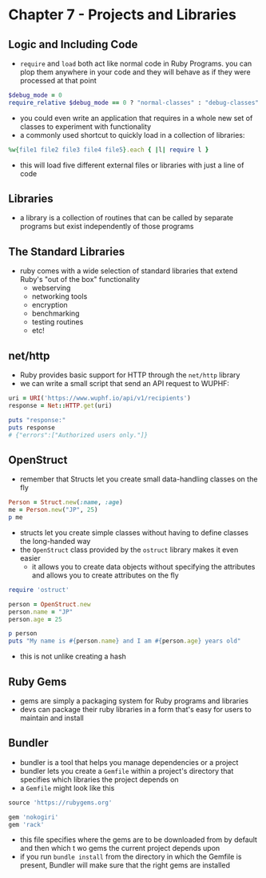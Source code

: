 # Chapter 7 - Projects and Libraries
## Logic and Including Code

* `require` and `load` both act like normal code in Ruby Programs. you can plop them anywhere in your code and they will behave as if they were processed at that point

```ruby
$debug_mode = 0
require_relative $debug_mode == 0 ? "normal-classes" : "debug-classes"
```
* you could even write an application that requires in a whole new set of classes to experiment with functionality
* a commonly used shortcut to quickly load in a collection of libraries:

```ruby
%w{file1 file2 file3 file4 file5}.each { |l| require l }
```

* this will load five different external files or libraries with just a line of code

## Libraries
* a library is a collection of routines that can be called by separate programs but exist independently of those programs

## The Standard Libraries
* ruby comes with a wide selection of standard libraries that extend Ruby's "out of the box" functionality
  - webserving
  - networking tools
  - encryption
  - benchmarking
  - testing routines
  - etc!

## net/http
* Ruby provides basic support for HTTP through the `net/http` library
* we can write a small script that send an API request to WUPHF:

```ruby
uri = URI('https://www.wuphf.io/api/v1/recipients')
response = Net::HTTP.get(uri)

puts "response:"
puts response
# {"errors":["Authorized users only."]}
```

## OpenStruct
* remember that Structs let you create small data-handling classes on the fly

```ruby
Person = Struct.new(:name, :age)
me = Person.new("JP", 25)
p me
```

* structs let you create simple classes without having to define classes the long-handed way
* the `OpenStruct` class provided by the `ostruct` library makes it even easier
  - it allows you to create data objects without specifying the attributes and allows you to create attributes on the fly

```ruby
require 'ostruct'

person = OpenStruct.new
person.name = "JP"
person.age = 25

p person
puts "My name is #{person.name} and I am #{person.age} years old"
```

* this is not unlike creating a hash

## Ruby Gems
* gems are simply a packaging system for Ruby programs and libraries
* devs can package their ruby libraries in a form that's easy for users to maintain and install

## Bundler
* bundler is a tool that helps you manage dependencies or a project
* bundler lets you create a `Gemfile` within a project's directory that specifies which libraries the project depends on
* a `Gemfile` might look like this

```ruby
source 'https://rubygems.org'

gem 'nokogiri'
gem 'rack'
```

* this file specifies where the gems are to be downloaded from by default and then which t wo gems the current project depends upon
* if you run `bundle install` from the directory in which the Gemfile is present, Bundler will make sure that the right gems are installed
